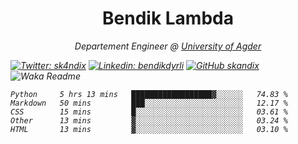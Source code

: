 <h1 align="center"> Bendik Lambda </h1>
<p align="center"><em>Departement Engineer @ <a href="http://www.uia.no">University of Agder</a></p>



[![Twitter: sk4ndix](https://img.shields.io/twitter/follow/sk4ndix?style=social)](https://twitter.com/sk4ndix)
[![Linkedin: bendikdyrli](https://img.shields.io/badge/-bendikdyrli-blue?style=flat-square&logo=Linkedin&logoColor=white&link=https://www.linkedin.com/in/bendikdyrli/)](https://www.linkedin.com/in/bendikdyrli/)
[![GitHub skandix](https://img.shields.io/github/followers/skandix?label=follow&style=social)](https://github.com/skandix)
![Waka Readme](https://github.com/skandix/skandix/workflows/Waka%20Readme/badge.svg)


<!--START_SECTION:waka-->
```text
Python     5 hrs 13 mins   ██████████████████▓░░░░░░   74.83 % 
Markdown   50 mins         ███░░░░░░░░░░░░░░░░░░░░░░   12.17 % 
CSS        15 mins         █░░░░░░░░░░░░░░░░░░░░░░░░   03.61 % 
Other      13 mins         ▓░░░░░░░░░░░░░░░░░░░░░░░░   03.24 % 
HTML       13 mins         ▓░░░░░░░░░░░░░░░░░░░░░░░░   03.10 % 
```
<!--END_SECTION:waka-->
